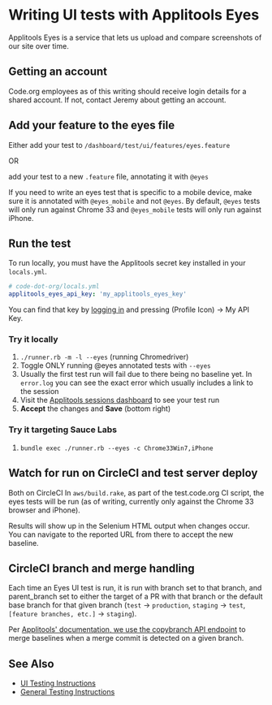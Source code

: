 # Writing UI tests with Applitools Eyes

Applitools Eyes is a service that lets us upload and compare screenshots of our site over time.

## Getting an account

Code.org employees as of this writing should receive login details for a shared account. If not, contact Jeremy about getting an account.

## Add your feature to the eyes file

Either add your test to `/dashboard/test/ui/features/eyes.feature`

OR

add your test to a new `.feature` file, annotating it with `@eyes`

If you need to write an eyes test that is specific to a mobile device, make sure
it is annotated with `@eyes_mobile` and not `@eyes`.  By default, `@eyes` tests
will only run against Chrome 33 and `@eyes_mobile` tests will only run against
iPhone.

## Run the test

To run locally, you must have the Applitools secret key installed in your `locals.yml`.

```yaml
# code-dot-org/locals.yml
applitools_eyes_api_key: 'my_applitools_eyes_key'
```

You can find that key by [logging in](https://eyes.applitools.com/app/sessions/) and pressing (Profile Icon) -> My API Key.

### Try it locally

1. `./runner.rb -m -l --eyes` (running Chromedriver)
  1. Toggle ONLY running @eyes annotated tests with `--eyes`
  1. Usually the first test run will fail due to there being no baseline yet. In `error.log` you can see the exact error which usually includes a link to the session
1. Visit the [Applitools sessions dashboard](https://eyes.applitools.com/app/sessions/) to see your test run
  1. **Accept** the changes and **Save** (bottom right)

### Try it targeting Sauce Labs

1. `bundle exec ./runner.rb --eyes -c Chrome33Win7,iPhone`

## Watch for run on CircleCI and test server deploy

Both on CircleCI In `aws/build.rake`, as part of the test.code.org CI script, the eyes tests will be run (as of writing, currently only against the Chrome 33 browser and iPhone).

Results will show up in the Selenium HTML output when changes occur. You can navigate to the reported URL from there to accept the new baseline.
 
## CircleCI branch and merge handling

Each time an Eyes UI test is run, it is run with branch set to that branch, and parent_branch set to either the target of a PR with that branch or the default base branch for that given branch (`test` -> `production`, `staging` -> `test`, `[feature branches, etc.]` -> `staging`).

Per [Applitools' documentation, we use the copybranch API endpoint](http://support.applitools.com/customer/en/portal/articles/2142886-using-multiple-branches-) to merge baselines when a merge commit is detected on a given branch.

## See Also

* [UI Testing Instructions](../dashboard/test/ui/README.md)
* [General Testing Instructions](../TESTING.md)
